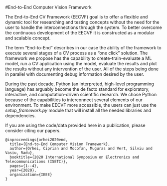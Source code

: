 #End-to-End Computer Vision Framework

The End-to-End CV Framework (EECVF) goal is to offer a flexible and dynamic tool for researching and testing concepts without the need for
the user to handle the interconnections through the system. To better overcome the continuous development of the EECVF it is constructed as
a modular and scalable concept.

The term “End-to-End” describes in our case the ability of the framework to execute several stages of a CV process as a “one click” solution. 
The framework we propose has the capability to create-train-evaluate a ML model, run a CV application using the model, evaluate the results 
and plot the results without any intervention of the user. All of the steps being done in parallel with documenting debug information desired by the user.

During the past decade, Python (an interpreted, high-level programming language) has arguably become the de facto standard for exploratory, 
interactive, and computation-driven scientific research. We chose Python because of the capabilities to interconnect several elements of our
environment. To make EECVF more accessible, the users can just use the _setup_framework.py_ module that will install all the needed libraries
and dependencies.

If you are using the code/data provided here in a publication, please consider citing our papers.

    @inproceedings{orhei2020end,
      title={End-to-End Computer Vision Framework},
      author={Orhei, Ciprian and Mocofan, Muguras and Vert, Silviu and Vasiu, Radu},
      booktitle={2020 International Symposium on Electronics and Telecommunications (ISETC)},
      pages={1--4},
      year={2020},
      organization={IEEE}
    }